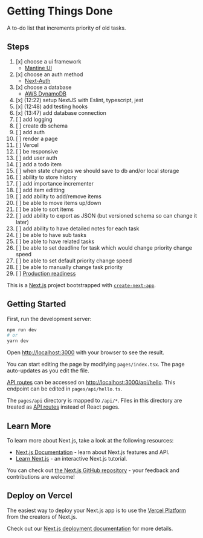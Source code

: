 # Getting Things Done

A to-do list that increments priority of old tasks.

## Steps

1. [x] choose a ui framework
    - [Mantine UI](https://mantine.dev/)
2. [x] choose an auth method
    - [Next-Auth](https://github.com/nextauthjs/next-auth-example)
3. [x] choose a database
   - [AWS DynamoDB](https://aws.amazon.com/dynamodb/pricing/)
4. [x] (12:22) setup NextJS with Eslint, typescript, jest
5. [x] (12:48) add testing hooks
6. [x] (13:47) add database connection
7. [ ] add logging
8. [ ] create db schema
9. [ ] add auth
10. [ ] render a page
11. [ ] Vercel
12. [ ] be responsive
13. [ ] add user auth
14. [ ] add a todo item
15. [ ] when state changes we should save to db and/or local storage
16. [ ] ability to store history
17. [ ] add importance incrementer
18. [ ] add item editting
19. [ ] add ability to add/remove items
20. [ ] be able to move items up/down
21. [ ] be able to sort items
22. [ ] add ability to export as JSON (but versioned schema so can change it later)
23. [ ] add ability to have detailed notes for each task
24. [ ] be able to have sub tasks
25. [ ] be able to have related tasks
26. [ ] be able to set deadline for task which would change priority change speed
27. [ ] be able to set default priority change speed
28. [ ] be able to manually change task priority 
29. [ ] [Production readiness](https://nextjs.org/docs/going-to-production)

This is a [Next.js](https://nextjs.org/) project bootstrapped with [`create-next-app`](https://github.com/vercel/next.js/tree/canary/packages/create-next-app).

## Getting Started

First, run the development server:

```bash
npm run dev
# or
yarn dev
```

Open [http://localhost:3000](http://localhost:3000) with your browser to see the result.

You can start editing the page by modifying `pages/index.tsx`. The page auto-updates as you edit the file.

[API routes](https://nextjs.org/docs/api-routes/introduction) can be accessed on [http://localhost:3000/api/hello](http://localhost:3000/api/hello). This endpoint can be edited in `pages/api/hello.ts`.

The `pages/api` directory is mapped to `/api/*`. Files in this directory are treated as [API routes](https://nextjs.org/docs/api-routes/introduction) instead of React pages.

## Learn More

To learn more about Next.js, take a look at the following resources:

- [Next.js Documentation](https://nextjs.org/docs) - learn about Next.js features and API.
- [Learn Next.js](https://nextjs.org/learn) - an interactive Next.js tutorial.

You can check out [the Next.js GitHub repository](https://github.com/vercel/next.js/) - your feedback and contributions are welcome!

## Deploy on Vercel

The easiest way to deploy your Next.js app is to use the [Vercel Platform](https://vercel.com/new?utm_medium=default-template&filter=next.js&utm_source=create-next-app&utm_campaign=create-next-app-readme) from the creators of Next.js.

Check out our [Next.js deployment documentation](https://nextjs.org/docs/deployment) for more details.

